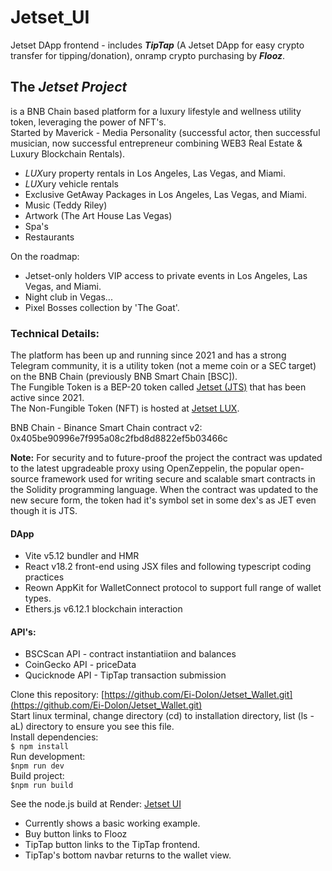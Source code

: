 # Jetset_UI
Jetset DApp frontend - includes _**TipTap**_ (A Jetset DApp for easy crypto transfer for tipping/donation), onramp crypto purchasing by _**Flooz**_.  

##  The _Jetset Project_ 
is a BNB Chain based platform for a luxury lifestyle and wellness utility token, leveraging the power of NFT's.  
Started by Maverick - Media Personality (successful actor, then successful musician, now successful entrepreneur combining WEB3 Real Estate & Luxury Blockchain Rentals).  
- *LUX*ury property rentals in Los Angeles, Las Vegas, and Miami.
- *LUX*ury vehicle rentals
- Exclusive GetAway Packages in Los Angeles, Las Vegas, and Miami.
- Music (Teddy Riley)
- Artwork (The Art House Las Vegas)
- Spa's
- Restaurants
  
On the roadmap:  
 - Jetset-only holders VIP access to private events in Los Angeles, Las Vegas, and Miami.
 - Night club in Vegas...
 - Pixel Bosses collection by 'The Goat'.
  
  
### Technical Details:
The platform has been up and running since 2021 and has a strong Telegram community, it is a utility token (not a meme coin or a SEC target) on the BNB Chain (previously BNB Smart Chain [BSC]).  
The Fungible Token is a BEP-20 token called [Jetset (JTS)](https://jetsettoken.com) that has been active since 2021.  
The Non-Fungible Token (NFT) is hosted at [Jetset LUX](https://jetsetlux.com).  
  
BNB Chain - Binance Smart Chain contract v2: 0x405be90996e7f995a08c2fbd8d8822ef5b03466c  
  
**Note:** For security and to future-proof the project the contract was updated to the latest upgradeable proxy using OpenZeppelin, the popular open-source framework used for writing secure and scalable smart contracts in the Solidity programming language.
When the contract was updated to the new secure form, the token had it's symbol set in some dex's as JET even though it is JTS.  
  

#### DApp
- Vite v5.12 bundler and HMR
- React v18.2 front-end using JSX files and following typescript coding practices
- Reown AppKit for WalletConnect protocol to support full range of wallet types.
- Ethers.js v6.12.1 blockchain interaction

#### API's:
- BSCScan API - contract instantiatiion and balances
- CoinGecko API - priceData
- Qucicknode API - TipTap transaction submission
  
Clone this repository: [https://github.com/Ei-Dolon/Jetset_Wallet.git](https://github.com/Ei-Dolon/Jetset_Wallet.git)  
Start linux terminal, change directory (cd) to installation directory, list (ls -aL) directory to ensure you see this file.  
Install dependencies:  
`$ npm install`  
Run development:  
`$npm run dev`  
Build project:  
`$npm run build`  
  
See the node.js build at Render: [Jetset UI](https://jetset.onrender.com)  
- Currently shows a basic working example.
- Buy button links to Flooz
- TipTap button links to the TipTap frontend.
- TipTap's bottom navbar returns to the wallet view.

  
